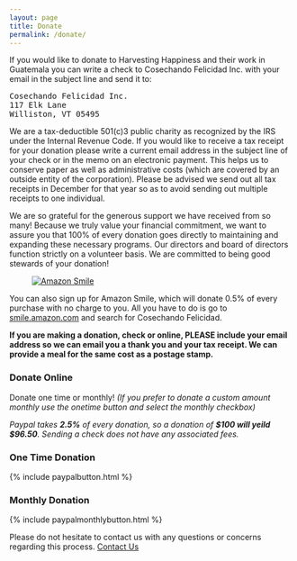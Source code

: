```yaml
---
layout: page
title: Donate
permalink: /donate/
---
```


If you would like to donate to Harvesting Happiness and their work in Guatemala you can write a check to Cosechando Felicidad Inc. with your email in the subject line and send it to:

<pre>
Cosechando Felicidad Inc.
117 Elk Lane
Williston, VT 05495
</pre>

We are a tax-deductible 501(c)3 public charity as recognized by the IRS under the Internal Revenue Code. If you would like to receive a tax receipt for your donation please write a current email address in the subject line of your check or in the memo on an electronic payment. This helps us to conserve paper as well as administrative costs (which are covered by an outside entity of the corporation). Please be advised we send out all tax receipts in December for that year so as to avoid sending out multiple receipts to one individual.

We are so grateful for the generous support we have received from so many! Because we truly value your financial commitment, we want to assure you that 100% of every donation goes directly to maintaining and expanding these necessary programs. Our directors and board of directors function strictly on a volunteer basis. We are committed to being good stewards of your donation!

<a href="https://smile.amazon.com/"><figure class="col-sm-2 left">
	<img src="http://harvestinghappiness.org/images/asmile.png" alt="Amazon Smile" title="">
</figure></a>

You can also sign up for Amazon Smile, which will donate 0.5% of every purchase with no charge to you. All you have to do is go to [smile.amazon.com](http://smile.amazon.com/) and search for Cosechando Felicidad.

**If you are making a donation, check or online, PLEASE include your email address so we can email you a thank you and your tax receipt. We can provide a meal for the same cost as a postage stamp.**

### Donate Online

Donate one time or monthly! *(If you prefer to donate a custom amount monthly use the onetime button and select the monthly checkbox)*

*Paypal takes __2.5%__ of every donation, so a donation of __$100 will yeild $96.50__. Sending a check does not have any associated fees.*

<div class="col-sm-6">
	<h3>One Time Donation</h3>
	{% include paypalbutton.html %}
</div>

<div class="col-sm-6">
	<h3>Monthly Donation</h3>
	{% include paypalmonthlybutton.html %}
</div>

Please do not hesitate to contact us with any questions or concerns regarding this process.
[Contact Us](/contact/)
